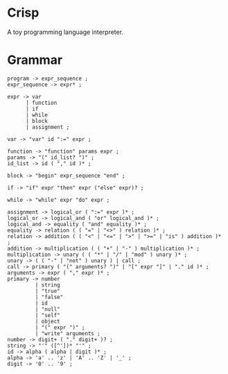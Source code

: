 # Crisp
A toy programming language interpreter.

# Grammar

    program -> expr_sequence ;
    expr_sequence -> expr* ;

    expr -> var
          | function
          | if
          | while
          | block
          | assignment ;

    var -> "var" id ":=" expr ;

    function -> "function" params expr ;
    params -> "(" id_list? ")" ;
    id_list -> id ( "," id )* ;

    block -> "begin" expr_sequence "end" ;

    if -> "if" expr "then" expr ("else" expr)? ;

    while -> "while" expr "do" expr ;

    assignment -> logical_or ( ":=" expr )* ;
    logical_or -> logical_and ( "or" logical_and )* ;
    logical_and -> equality ( "and" equality )* ;
    equality -> relation ( ( "=" | "<>" ) relation )* ;
    relation -> addition ( ( "<" | "<=" | ">" | ">=" | "is" ) addition )* ;
    addition -> multiplication ( ( "+" | "-" ) multiplication )* ;
    multiplication -> unary ( ( "*" | "/" | "mod" ) unary )* ;
    unary -> ( ( "-" | "not" ) unary ) | call ; 
    call -> primary ( "(" arguments? ")" | "[" expr "]" | "." id )* ;
    arguments -> expr ( "," expr )* ;
    primary -> number
             | string
             | "true"
             | "false"
             | id
             | "null"
             | "self"
             | object
             | "(" expr ")" ;
             | "write" arguments ;
    number -> digit+ ( "." digit+ )? ;
    string -> "'" ([^'])* "'" ;
    id -> alpha ( alpha | digit )* ;
    alpha -> 'a' .. 'z' | 'A' .. 'Z' | '_' ;
    digit -> '0' .. '9' ;
